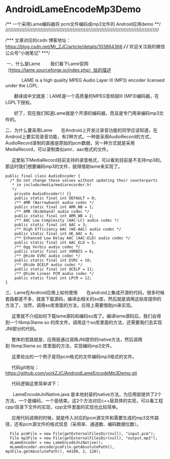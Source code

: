  # AndroidLameEncodeMp3Demo
 
 /** 一个采用Lame编码器将 pcm文件编码成mp3文件的 Android应用demo **/
 ////////////////////////////////////////////////////////////////////////////////////////////////
 
 /*** 文章对应的csdn 博客地址： https://blog.csdn.net/Mr_ZJC/article/details/103864366 ***/
 /*** 欢迎关注我的微信公众号“小驰笔记”                                                 ***/
 
 
 一、什么是Lame
       我们看下Lame官网（https://lame.sourceforge.io/index.php）给的描述

             LAME is a high quality MPEG Audio Layer III (MP3) encoder licensed under the LGPL.

       翻译成中文就是：LAME是一个高质量的MPEG音频层III (MP3)编码器，在LGPL下授权。

       好了，现在我们知道Lame就是个开源的编码器，而且是专门用来编码mp3文件的。



二、为什么要采用Lame
      在Android上开发过录音功能的同学应该知道，在Android上要实现录音功能，有2种方式。一种是采用AudioRecord的方式，AudioRecord录制的直接是原始的pcm数据，另一种方式就是采用MediaRecord，可以录制类似amr、aac格式的文件。
 
     这里贴下MediaRecord目前支持的录音格式，可以看到目前是不支持mp3的。那这时我们想要编码mp3的文件，就得借助lame来实现了。

    public final class AudioEncoder {
      /* Do not change these values without updating their counterparts
       * in include/media/mediarecorder.h!
       */
        private AudioEncoder() {}
        public static final int DEFAULT = 0;
        /** AMR (Narrowband) audio codec */
        public static final int AMR_NB = 1;
        /** AMR (Wideband) audio codec */
        public static final int AMR_WB = 2;
        /** AAC Low Complexity (AAC-LC) audio codec */
        public static final int AAC = 3;
        /** High Efficiency AAC (HE-AAC) audio codec */
        public static final int HE_AAC = 4;
        /** Enhanced Low Delay AAC (AAC-ELD) audio codec */
        public static final int AAC_ELD = 5;
        /** Ogg Vorbis audio codec */
        public static final int VORBIS = 6;
        /** @hide EVRC audio codec */
        public static final int EVRC = 10;
        /** @hide QCELP audio codec */
        public static final int QCELP = 11;
        /** @hide Linear PCM audio codec */
        public static final int LPCM = 12;
    }



三、Lame在Android应用上如何使用
     
     在android上集成开源的代码，很多时候套路都差不多，就是下载源码，编译出相关的so库，然后就是调用这些库提供的方法了，当然，调用so库里面的方法，应用上需要借助jni来实现。

     这里就不介绍如何下载lame源码和编码so库了。编译lame源码后，我们会得到一个libmp3lame.so 的库文件，调用这个so库里面的方法，还需要我们去实现JNI部分的代码。

     整体的思路就是，应用层通过调用JNI提供的native方法，然后调用到 libmp3lame.so 库里面的方法，实现编码mp3文件。

     这里给出的一个例子是将pcm格式的文件编码mp3格式的文件。

     代码git地址：https://github.com/yorkZJC/AndroidLameEncodeMp3Demo.git
      

     代码逻辑这里简单讲下：

         LameEncodeJniNative.java 是本地封装的native方法，为应用层提供了2个方法，一个是编码，一个是结束。这2个方法对应c++层具体的实现，可以看工程 cpp/目录下文件的实现，cpp文件里面的实现也比较简单。

     应用代码调用的时候，就是传入对应的pcm源文件和需要生成的mp3文件路径，还有pcm源文件的格式信息（采用率、通道数、编码数据位数）。

      File pcmFile = new File(getExternalFilesDir(null), "input.pcm");
      File mp3File = new File(getExternalFilesDir(null), "output.mp3");
      mLameEncoder = new LameEncodeJniNative();
      mLameEncoder.encode(pcmFile.getAbsolutePath(), mp3File.getAbsolutePath(), 44100, 2, 128);


